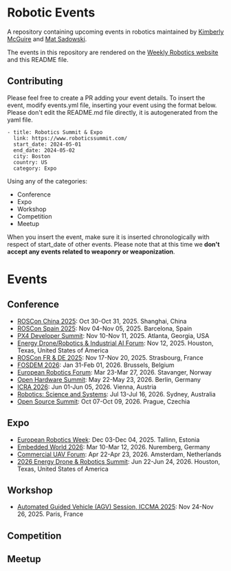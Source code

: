 # Robotic Events
A repository containing upcoming events in robotics maintained by [Kimberly McGuire](https://www.linkedin.com/in/knmcguire/) and [Mat Sadowski](https://www.linkedin.com/in/mateuszsadowski/).

The events in this repository are rendered on the [Weekly Robotics website](https://www.weeklyrobotics.com/events) and this README file.

## Contributing

Please feel free to create a PR adding your event details. To insert the event, modify events.yml file, inserting your event using the format below. Please don't edit the README.md file directly, it is autogenerated from the yaml file.

```
- title: Robotics Summit & Expo
  link: https://www.roboticssummit.com/
  start_date: 2024-05-01
  end_date: 2024-05-02
  city: Boston
  country: US
  category: Expo
```

Using any of the categories:
* Conference
* Expo
* Workshop
* Competition
* Meetup

When you insert the event, make sure it is inserted chronologically with respect of start_date of other events. Please note that at this time we **don't accept any events related to weaponry or weaponization**.

# Events


## Conference


* [ROSCon China 2025](https://roscon.cn/2025/): Oct 30-Oct 31, 2025. Shanghai, China
* [ROSCon Spain 2025](https://roscon.org.es/ROSConES2025.html): Nov 04-Nov 05, 2025. Barcelona, Spain
* [PX4 Developer Summit](https://events.linuxfoundation.org/px4-developer-summit/): Nov 10-Nov 11, 2025. Atlanta, Georgia, USA
* [Energy Drone/Robotics & Industrial AI Forum](https://www.edrcoalition.com/energy-drones-robotics-industrial-ai-forum): Nov 12, 2025. Houston, Texas, United States of America
* [ROSCon FR & DE 2025](https://roscon.ros.org/de/2025/): Nov 17-Nov 20, 2025. Strasbourg, France
* [FOSDEM 2026](https://fosdem.org/2026/): Jan 31-Feb 01, 2026. Brussels, Belgium
* [European Robotics Forum](https://erf2026.eu/): Mar 23-Mar 27, 2026. Stavanger, Norway
* [Open Hardware Summit](https://2026.oshwa.org/): May 22-May 23, 2026. Berlin, Germany
* [ICRA 2026](https://2026.ieee-icra.org/): Jun 01-Jun 05, 2026. Vienna, Austria
* [Robotics: Science and Systems](https://roboticsconference.org/): Jul 13-Jul 16, 2026. Sydney, Australia
* [Open Source Summit](https://events.linuxfoundation.org/open-source-summit-europe/): Oct 07-Oct 09, 2026. Prague, Czechia

## Expo


* [European Robotics Week](https://eu-robotics.net/european-robotics-week/): Dec 03-Dec 04, 2025. Tallinn, Estonia
* [Embedded World 2026](https://www.embedded-world.de/en): Mar 10-Mar 12, 2026. Nuremberg, Germany
* [Commercial UAV Forum](https://www.forumuav.com/): Apr 22-Apr 23, 2026. Amsterdam, Netherlands
* [2026 Energy Drone & Robotics Summit](https://www.edrcoalition.com/2026-energy-drone-robotics-summit): Jun 22-Jun 24, 2026. Houston, Texas, United States of America

## Workshop


* [Automated Guided Vehicle (AGV) Session, ICCMA 2025](https://iccma.org/Session1.html): Nov 24-Nov 26, 2025. Paris, France

## Competition



## Meetup


